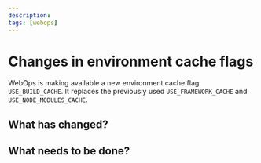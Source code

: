 ```yaml
---
description:
tags: [webops]
---
```


# Changes in environment cache flags

WebOps is making available a new environment cache flag: `USE_BUILD_CACHE`. It replaces the previously used `USE_FRAMEWORK_CACHE` and `USE_NODE_MODULES_CACHE`.

## What has changed?

## What needs to be done?
